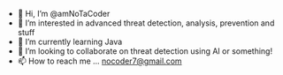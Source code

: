 - 👋 Hi, I’m @amNoTaCoder
- 👀 I’m interested in advanced threat detection, analysis, prevention and stuff
- 🌱 I’m currently learning Java 
- 💞️ I’m looking to collaborate on threat detection using AI or something!
- 📫 How to reach me ... nocoder7@gmail.com


